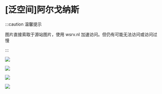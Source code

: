 # [泛空间]阿尔戈纳斯

:::caution 温馨提示

图片直接索取于源站图片，使用 wsrv.nl 加速访问。但仍有可能无法访问或访问过慢

:::

<MWstatsCard ItemName="[泛空间]阿尔戈纳斯" ItemDesc="虚构架空设定：“阿尔戈纳斯”（ARGONAS）是一款大型地效飞行器，旨在为水面和沿岸地面部队快速提供作战火力支援。“阿尔戈纳斯”的技术特征并不明确。该载具设计工作的目的是了解此类作战载具需要何种不同功能，以及在进行整体设计和配套装备研发时优化系统兼容、完善技术整合。" ItemTypeID="7"/>

![](https://wsrv.nl/?url=pan-spatial.com/wp-content/uploads/2023/04/ARGONAS-20230410_172918-scaled.jpg)

![](https://wsrv.nl/?url=pan-spatial.com/wp-content/uploads/2023/04/ARGONAS-20230410_172924-1024x578.jpg)

![](https://wsrv.nl/?url=pan-spatial.com/wp-content/uploads/2023/04/ARGONAS-20230410_17299-scaled.jpg)

![](https://wsrv.nl/?url=pan-spatial.com/wp-content/uploads/2023/04/ARGONAS-20230410_172915-scaled.jpg)
